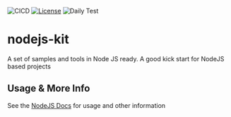 ![CICD](https://github.com/SecPlugs/nodejs-kit/workflows/CICD/badge.svg)
[![License](https://img.shields.io/badge/License-Apache%202.0-blue.svg)](https://opensource.org/licenses/Apache-2.0)
![Daily Test](https://github.com/SecPlugs/nodejs-kit/workflows/DailyTest/badge.svg)

# nodejs-kit
A set of samples and tools in Node JS ready. A good kick start for NodeJS based projects

## Usage & More Info
See the [NodeJS Docs](https://scancloud.io/index.php/docs?plugin=plugin-secplugs-nodejs-kit) for usage and other information



